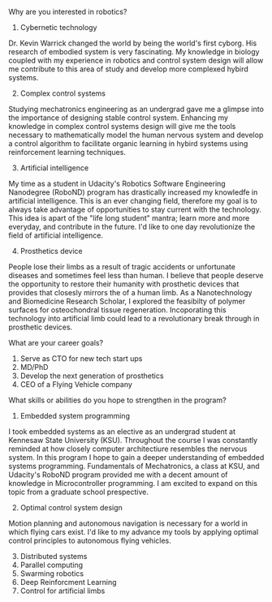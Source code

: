 Why are you interested in robotics?

1. Cybernetic technology

Dr. Kevin Warrick changed the world by being the world's first cyborg. His research of embodied system is very fascinating. My knowledge in biology coupled with my experience in robotics and control system design will allow me contribute to this area of study and develop more complexed hybird systems. 

2. Complex control systems

Studying mechatronics engineering as an undergrad gave me a glimpse into the importance of designing stable control system. Enhancing my knowledge in complex control systems design will give me the tools necessary to mathematically model the human nervous system and develop a control algorithm to facilitate organic learning in hybird systems using reinforcement learning techniques. 

3. Artificial intelligence 

My time as a student in Udacity's Robotics Software Engineering Nanodegree (RoboND) program has drastically increased my knowledfe in artificial intelligence. This is an ever changing field, therefore my goal is to always take advantage of opportunities to stay current with the technology. This idea is apart of the "life long student" mantra; learn more and more everyday, and contribute in the future. I'd like to one day revolutionize the field of artificial intelligence. 

4. Prosthetics device 

People lose their limbs as a result of tragic accidents or unfortunate diseases and sometimes feel less than human. I believe that people deserve the opportunity to restore their humanity with prosthetic devices that provides that closesly mirrors the  of a human limb. As a Nanotechnology and Biomedicine Research Scholar, I explored the feasibilty of polymer surfaces for osteochondral tissue regeneration. Incoporating this technology into artificial limb could lead to a revolutionary break through in prosthetic devices.  

What are your career goals?

1. Serve as CTO for new tech start ups 
2. MD/PhD 
3. Develop the next generation of prosthetics 
4. CEO of a Flying Vehicle company


What skills or abilities do you hope to strengthen in the program?

1. Embedded system programming

I took embedded systems as an elective as an undergrad student at Kennesaw State University (KSU). Throughout the course I was constantly reminded at how closely computer architectiure resembles the nervous system. In this program I hope to gain a deeper understanding of embedded systems programming. Fundamentals of Mechatronics, a class at KSU, and Udacity's RoboND program provided me with a decent amount of knowledge in Microcontroller programming. I am excited to expand on this topic from a graduate school prespective. 

2. Optimal control system design

Motion planning and autonomous navigation is necessary for a world in which flying cars exist. I'd like to my advance my tools by applying optimal control principles to autonomous flying vehicles.  


3. Distributed systems
4. Parallel computing 
5. Swarming robotics
6. Deep Reinforcment Learning
7. Control for artificial limbs
